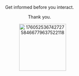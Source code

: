 







 <p align="center"> Get informed before you interact.
<p align="center">  Thank you.
  

<p align="center">‎ ‎ ‎ ‎ ‎ <img width="150" height="150" alt="17605253674272758466779637522118" src="https://github.com/user-attachments/assets/705a207b-098b-4c5c-b863-7b4dc00f2355" />
